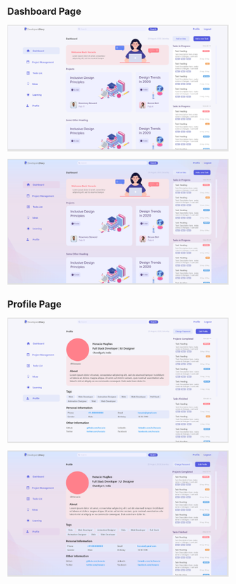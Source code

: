 ## Dashboard Page

![dashboard1.png](https://github.com/vivsvaan/UI-Designs/blob/main/DeveloperDiaries/dashboard1.png)

![dashboard2.png](https://github.com/vivsvaan/UI-Designs/blob/main/DeveloperDiaries/dashboard2.png)


## Profile Page

![profile1.png](https://github.com/vivsvaan/UI-Designs/blob/main/DeveloperDiaries/profile1.png)

![profile2.png](https://github.com/vivsvaan/UI-Designs/blob/main/DeveloperDiaries/profile2.png)
